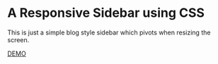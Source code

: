 # A Responsive Sidebar using CSS

This is just a simple blog style sidebar which pivots when resizing the screen.

[DEMO](http://seansam.github.io/sidebarsite/)
